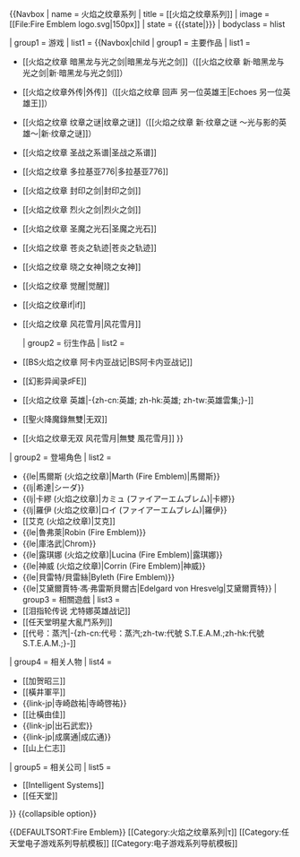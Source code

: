 {{Navbox
| name       = 火焰之纹章系列
| title      = [[火焰之纹章系列]]
| image      = [[File:Fire Emblem logo.svg|150px]]
| state      = {{{state|}}}
| bodyclass  = hlist

| group1 = 游戏
| list1 = {{Navbox|child
  | group1 = 主要作品
  | list1 =
* [[火焰之纹章 暗黑龙与光之剑|暗黑龙与光之剑]]（[[火焰之纹章 新·暗黑龙与光之剑|新·暗黑龙与光之剑]]）
* [[火焰之纹章外传|外传]]（[[火焰之纹章 回声 另一位英雄王|Echoes 另一位英雄王]]）
* [[火焰之纹章 纹章之谜|纹章之谜]]（[[火焰之纹章 新·纹章之谜 ～光与影的英雄～|新·纹章之谜]]）
* [[火焰之纹章 圣战之系谱|圣战之系谱]]
* [[火焰之纹章 多拉基亚776|多拉基亚776]]
* [[火焰之纹章 封印之剑|封印之剑]]
* [[火焰之纹章 烈火之剑|烈火之剑]]
* [[火焰之纹章 圣魔之光石|圣魔之光石]]
* [[火焰之纹章 苍炎之轨迹|苍炎之轨迹]]
* [[火焰之纹章 晓之女神|晓之女神]]
* [[火焰之纹章 觉醒|觉醒]]
* [[火焰之纹章if|if]]
* [[火焰之纹章 风花雪月|风花雪月]]

  | group2 = 衍生作品
  | list2 =
* [[BS火焰之纹章 阿卡内亚战记|BS阿卡内亚战记]]
* [[幻影异闻录♯FE]]
* [[火焰之纹章 英雄|-{zh-cn:英雄; zh-hk:英雄; zh-tw:英雄雲集;}-]]
* [[聖火降魔錄無雙|无双]]
* [[火焰之纹章无双 风花雪月|無雙 風花雪月]]
  }}

| group2 = 登場角色
| list2 =
* {{le|馬爾斯 (火焰之纹章)|Marth (Fire Emblem)|馬爾斯}}
* {{lj|希達|シーダ}}
* {{lj|卡繆 (火焰之纹章)|カミュ (ファイアーエムブレム)|卡繆}}
* {{lj|羅伊 (火焰之纹章)|ロイ (ファイアーエムブレム)|羅伊}}
* [[艾克 (火焰之纹章)|艾克]]
* {{le|魯弗萊|Robin (Fire Emblem)}}
* {{le|庫洛武|Chrom}}
* {{le|露琪娜 (火焰之纹章)|Lucina (Fire Emblem)|露琪娜}}
* {{le|神威 (火焰之纹章)|Corrin (Fire Emblem)|神威}}
* {{le|貝雷特/貝雷絲|Byleth (Fire Emblem)}}
* {{le|艾黛爾賈特‧馮‧弗雷斯貝爾古|Edelgard von Hresvelg|艾黛爾賈特}}
| group3 = 相關遊戲
| list3 =
* [[泪指轮传说 尤特娜英雄战记]]
* [[任天堂明星大亂鬥系列]]
* [[代号：蒸汽|-{zh-cn:代号：蒸汽;zh-tw:代號 S.T.E.A.M.;zh-hk:代號 S.T.E.A.M.;}-]]

| group4 = 相关人物
| list4 =
* [[加贺昭三]]
* [[橫井軍平]]
* {{link-jp|寺崎啟祐|寺崎啓祐}}
* [[辻橫由佳]]
* {{link-jp|出石武宏}}
* {{link-jp|成廣通|成広通}}
* [[山上仁志]]

| group5 = 相关公司
| list5 =
* [[Intelligent Systems]]
* [[任天堂]]

}}<noinclude>
{{collapsible option}}

{{DEFAULTSORT:Fire Emblem}}
[[Category:火焰之纹章系列|τ]]
[[Category:任天堂电子游戏系列导航模板]]
[[Category:电子游戏系列导航模板]]
</noinclude>